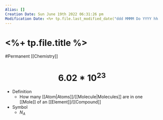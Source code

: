 ```yaml
---
Alias: []
Creation Date: Sun June 19th 2022 06:31:26 pm 
Modification Date: <%+ tp.file.last_modified_date("ddd MMMM Do YYYY hh:mm:ss a") %>
---
```

# <%+ tp.file.title %>
#Permanent [[Chemistry]]

# $$6.02*10^{23}$$

- Definition
	- How many [[Atom|Atoms]]/[[Molecule|Molecules]] are in one [[Mole]] of an [[Element]]/[[Compound]]
- Symbol
	- $N_A$


